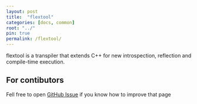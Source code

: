 ```yaml
---
layout: post
title:  "flextool"
categories: [docs, common]
root: "../"
pin: true
permalink: /flextool/
---
```


flextool is a transpiler that extends C++ for new introspection, reflection and compile-time execution.

## For contibutors

Fell free to open [GitHub Issue](https://github.com/blockspacer/flextool/issues) if you know how to improve that page
